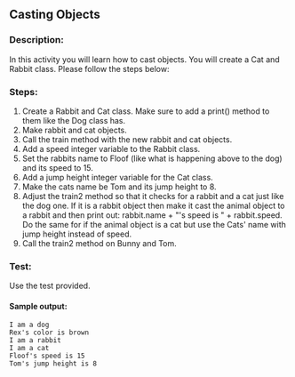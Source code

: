 ## Casting Objects
### Description:
In this activity you will learn how to cast objects. You will create a Cat and Rabbit class.
Please follow the steps below:

### Steps:
1) Create a Rabbit and Cat class. Make sure to add a print() method to them like the Dog class has. 
2) Make rabbit and cat objects. 
3) Call the train method with the new rabbit and cat objects. 
4) Add a speed integer variable to the Rabbit class.
5) Set the rabbits name to Floof (like what is happening above to the dog) and its speed to 15. 
6) Add a jump height integer variable for the Cat class. 
7) Make the cats name be Tom and its jump height to 8.
8) Adjust the train2 method so that it checks for a rabbit and a cat just like the dog one. If it is a rabbit object then make it cast the animal object to a rabbit and then print out: rabbit.name + "'s speed is " + rabbit.speed. Do the same for if the animal object is a cat but use the Cats' name with jump height instead of speed.
9) Call the train2 method on Bunny and Tom.

### Test:
Use the test provided. 

#### Sample output:
```
I am a dog
Rex's color is brown
I am a rabbit
I am a cat
Floof's speed is 15
Tom's jump height is 8
```